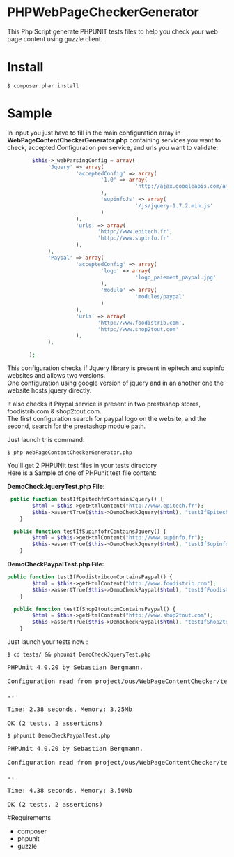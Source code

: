 PHPWebPageCheckerGenerator
==========================

This Php Script generate PHPUNIT tests files to help you check your web page content using guzzle client.

Install
=================


    $ composer.phar install



Sample
=================

In input you just have to fill in the main configuration array in <b>WebPageContentCheckerGenerator.php</b> containing services you want to check, accepted Configuration per service, and urls you want to validate:

```php
        $this->_webParsingConfig = array(
             'Jquery' => array(
                      'acceptedConfig' => array(
                              '1.0' => array(
                                         'http://ajax.googleapis.com/ajax/libs/jquery/1.8/jquery.min.js'
                              ),
                              'supinfoJs' => array(
                                         '/js/jquery-1.7.2.min.js'
                              )
                      ),
                      'urls' => array(
                             'http://www.epitech.fr',
                             'http://www.supinfo.fr'
                      ),
             ),
             'Paypal' => array(
                      'acceptedConfig' => array(
                              'logo' => array(
                                         'logo_paiement_paypal.jpg'
                              ),
                              'module' => array(
                                         'modules/paypal'
                              )
                      ),
                      'urls' => array(
                             'http://www.foodistrib.com',
                             'http://www.shop2tout.com'
                      ),
             ),

       );
```

This configuration checks if Jquery library is present in epitech and supinfo websites and allows two versions.  
One configuration using google version of jquery and in an another one the website hosts jquery directly.  

It also checks if Paypal service is present in two prestashop stores, foodistrib.com & shop2tout.com.  
The first configuration search for paypal logo on the website, and the second, search for the prestashop module path.
  
Just launch this command:  

    $ php WebPageContentCheckerGenerator.php

You'll get 2 PHPUNit test files in your tests directory  
Here is a Sample of one of PHPunit test file content:  

<b>DemoCheckJqueryTest.php File: </b>  

```php
 public function testIfEpitechfrContainsJquery() {
        $html = $this->getHtmlContent("http://www.epitech.fr");
        $this->assertTrue($this->DemoCheckJquery($html), "testIfEpitechfrContainsJqueryKO");
    }

  public function testIfSupinfofrContainsJquery() {
        $html = $this->getHtmlContent("http://www.supinfo.fr");
        $this->assertTrue($this->DemoCheckJquery($html), "testIfSupinfofrContainsJqueryKO");
    }
```

<b>DemoCheckPaypalTest.php File:</b>  
 
```php
public function testIfFoodistribcomContainsPaypal() {
        $html = $this->getHtmlContent("http://www.foodistrib.com");
        $this->assertTrue($this->DemoCheckPaypal($html), "testIfFoodistribcomContainsPaypalKO");
    }

  public function testIfShop2toutcomContainsPaypal() {
        $html = $this->getHtmlContent("http://www.shop2tout.com");
        $this->assertTrue($this->DemoCheckPaypal($html), "testIfShop2toutcomContainsPaypalKO");
    }

```

 
 
Just launch your tests now :  

    $ cd tests/ && phpunit DemoCheckJqueryTest.php

<pre>
PHPUnit 4.0.20 by Sebastian Bergmann.

Configuration read from project/ous/WebPageContentChecker/tests/phpunit.xml

..

Time: 2.38 seconds, Memory: 3.25Mb

OK (2 tests, 2 assertions)
</pre>



    $ phpunit DemoCheckPaypalTest.php

<pre>
PHPUnit 4.0.20 by Sebastian Bergmann.

Configuration read from project/ous/WebPageContentChecker/tests/phpunit.xml

..

Time: 4.38 seconds, Memory: 3.50Mb

OK (2 tests, 2 assertions)
</pre>
 
 
#Requirements

- composer 
- phpunit  
- guzzle  
  
